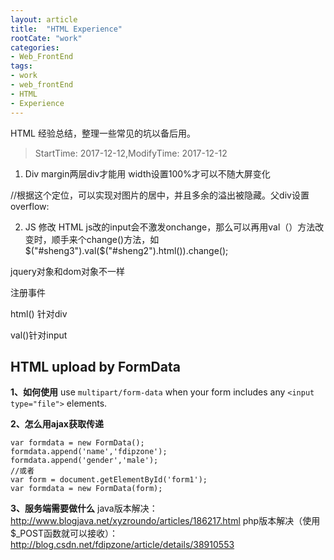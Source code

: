 ```yaml
---
layout: article
title:  "HTML Experience"
rootCate: "work"
categories:
- Web_FrontEnd
tags:
- work
- web_frontEnd  
- HTML
- Experience
---
```



HTML 经验总结，整理一些常见的坑以备后用。

<!---more--->

> StartTime: 2017-12-12,ModifyTime: 2017-12-12

1. Div
margin两层div才能用
width设置100%才可以不随大屏变化

//根据这个定位，可以实现对图片的居中，并且多余的溢出被隐藏。父div设置overflow:

2. JS 修改 HTML
js改的input会不激发onchange，那么可以再用val（）方法改变时，顺手来个change()方法，如$("#sheng3").val($("#sheng2").html()).change();

jquery对象和dom对象不一样

注册事件

html()  针对div

val()针对input


## HTML upload by FormData
**1、如何使用**
use `multipart/form-data` when your form includes any `<input type="file">` elements.

**2、怎么用ajax获取传递**
```
var formdata = new FormData();
formdata.append('name','fdipzone');
formdata.append('gender','male');
//或者
var form = document.getElementById('form1');
var formdata = new FormData(form);
```
**3、服务端需要做什么**
java版本解决：
http://www.blogjava.net/xyzroundo/articles/186217.html
php版本解决（使用 $_POST函数就可以接收）：
http://blog.csdn.net/fdipzone/article/details/38910553

